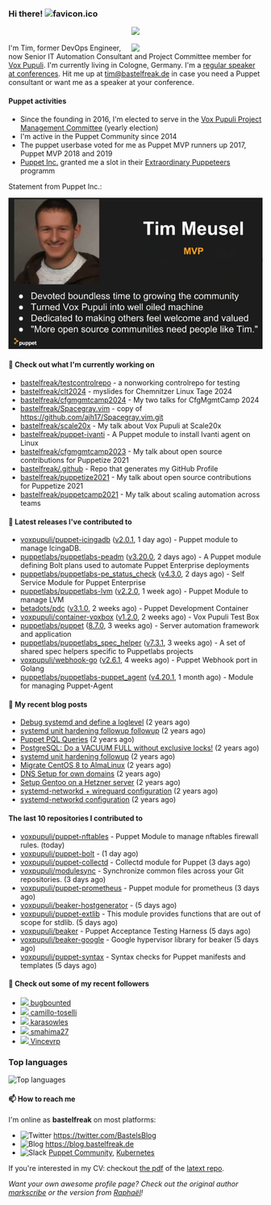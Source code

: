 ### Hi there! ![favicon.ico](https://raw.githubusercontent.com/bastelfreak/bastelfreak/master/favicon.ico)

<p align="center">
  <a href="https://github.com/ryo-ma/github-profile-trophy"><img src="https://github-profile-trophy.vercel.app/?username=bastelfreak&theme=darkhub&margin-w=15&margin-h=15&no-frame=true&column=5"/></a>
</p>

<img align="right" src="https://avatars.githubusercontent.com/bastelfreak" width="260">

I'm Tim, former DevOps Engineer, now Senior IT Automation Consultant and Project
Committee member for [Vox Pupuli](https://voxpupuli.org).
I'm currently living in Cologne, Germany. I'm a
[regular speaker at conferences](https://github.com/bastelfreak/talks#collection-of-talks-proposals-and-related-stuff).
Hit me up at [tim@bastelfreak.de](mailto:tim@bastelfeak.de) in case you need a
Puppet consultant or want me as a speaker at your conference.

#### Puppet activities

* Since the founding in 2016, I'm elected to serve in the [Vox Pupuli Project Management Committee](https://voxpupuli.org/blog/2016/10/12/pmc-election-results/) (yearly election)
* I'm active in the Puppet Community since 2014
* The puppet userbase voted for me as Puppet MVP runners up 2017, Puppet MVP 2018 and 2019
* [Puppet Inc.](https://puppet.com) granted me a slot in their [Extraordinary Puppeteers](https://puppet-champions.github.io/profiles.html) programm

Statement from Puppet Inc.:

![mvp statement](https://raw.githubusercontent.com/bastelfreak/bastelfreak/master/MVP.png)

#### 🌱 Check out what I'm currently working on


- [bastelfreak/testcontrolrepo](https://github.com/bastelfreak/testcontrolrepo) - a nonworking controlrepo for testing
- [bastelfreak/clt2024](https://github.com/bastelfreak/clt2024) - myslides for Chemnitzer Linux Tage 2024
- [bastelfreak/cfgmgmtcamp2024](https://github.com/bastelfreak/cfgmgmtcamp2024) - My two talks for CfgMgmtCamp 2024
- [bastelfreak/Spacegray.vim](https://github.com/bastelfreak/Spacegray.vim) - copy of https://github.com/ajh17/Spacegray.vim.git
- [bastelfreak/scale20x](https://github.com/bastelfreak/scale20x) - My talk about Vox Pupuli at Scale20x
- [bastelfreak/puppet-ivanti](https://github.com/bastelfreak/puppet-ivanti) - A Puppet module to install Ivanti agent on Linux
- [bastelfreak/cfgmgmtcamp2023](https://github.com/bastelfreak/cfgmgmtcamp2023) - My talk about open source contributions for Puppetize 2021
- [bastelfreak/.github](https://github.com/bastelfreak/.github) - Repo that generates my GitHub Profile
- [bastelfreak/puppetize2021](https://github.com/bastelfreak/puppetize2021) - My talk about open source contributions for Puppetize 2021
- [bastelfreak/puppetcamp2021](https://github.com/bastelfreak/puppetcamp2021) - My talk about scaling automation across teams

#### 🔭 Latest releases I've contributed to


- [voxpupuli/puppet-icingadb](https://github.com/voxpupuli/puppet-icingadb) ([v2.0.1](https://github.com/voxpupuli/puppet-icingadb/releases/tag/v2.0.1), 1 day ago) - Puppet module to manage IcingaDB.
- [puppetlabs/puppetlabs-peadm](https://github.com/puppetlabs/puppetlabs-peadm) ([v3.20.0](https://github.com/puppetlabs/puppetlabs-peadm/releases/tag/v3.20.0), 2 days ago) - A Puppet module defining Bolt plans used to automate Puppet Enterprise deployments
- [puppetlabs/puppetlabs-pe_status_check](https://github.com/puppetlabs/puppetlabs-pe_status_check) ([v4.3.0](https://github.com/puppetlabs/puppetlabs-pe_status_check/releases/tag/v4.3.0), 2 days ago) - Self Service Module for Puppet Enterprise
- [puppetlabs/puppetlabs-lvm](https://github.com/puppetlabs/puppetlabs-lvm) ([v2.2.0](https://github.com/puppetlabs/puppetlabs-lvm/releases/tag/v2.2.0), 1 week ago) - Puppet Module to manage LVM
- [betadots/pdc](https://github.com/betadots/pdc) ([v3.1.0](https://github.com/betadots/pdc/releases/tag/v3.1.0), 2 weeks ago) - Puppet Development Container
- [voxpupuli/container-voxbox](https://github.com/voxpupuli/container-voxbox) ([v1.2.0](https://github.com/voxpupuli/container-voxbox/releases/tag/v1.2.0), 2 weeks ago) - Vox Pupuli Test Box
- [puppetlabs/puppet](https://github.com/puppetlabs/puppet) ([8.7.0](https://github.com/puppetlabs/puppet/releases/tag/8.7.0), 3 weeks ago) - Server automation framework and application
- [puppetlabs/puppetlabs_spec_helper](https://github.com/puppetlabs/puppetlabs_spec_helper) ([v7.3.1](https://github.com/puppetlabs/puppetlabs_spec_helper/releases/tag/v7.3.1), 3 weeks ago) - A set of shared spec helpers specific to Puppetlabs projects
- [voxpupuli/webhook-go](https://github.com/voxpupuli/webhook-go) ([v2.6.1](https://github.com/voxpupuli/webhook-go/releases/tag/v2.6.1), 4 weeks ago) - Puppet Webhook port in Golang
- [puppetlabs/puppetlabs-puppet_agent](https://github.com/puppetlabs/puppetlabs-puppet_agent) ([v4.20.1](https://github.com/puppetlabs/puppetlabs-puppet_agent/releases/tag/v4.20.1), 1 month ago) - Module for managing Puppet-Agent

#### 📜 My recent blog posts


- [Debug systemd and define a loglevel](https://blog.bastelfreak.de/2022/02/debug-systemd-and-define-a-loglevel/) (2 years ago)
- [systemd unit hardening followup followup](https://blog.bastelfreak.de/2022/01/systemd-unit-hardening-followup-followup/) (2 years ago)
- [Puppet PQL Queries](https://blog.bastelfreak.de/2022/01/puppet-pql-queries/) (2 years ago)
- [PostgreSQL: Do a VACUUM FULL without exclusive locks!](https://blog.bastelfreak.de/2022/01/postgresql-do-a-vacuum-full-without-exclusive-locks/) (2 years ago)
- [systemd unit hardening followup](https://blog.bastelfreak.de/2022/01/systemd-unit-hardening-followup/) (2 years ago)
- [Migrate CentOS 8 to AlmaLinux](https://blog.bastelfreak.de/2022/01/migrate-centos-8-to-almalinux/) (2 years ago)
- [DNS Setup for own domains](https://blog.bastelfreak.de/2022/01/dns-setup-for-own-domains/) (2 years ago)
- [Setup Gentoo on a Hetzner server](https://blog.bastelfreak.de/2022/01/setup-gentoo-on-a-hetzner-server/) (2 years ago)
- [systemd-networkd &#43; wireguard configuration](https://blog.bastelfreak.de/2022/01/systemd-networkd-wireguard-configuration/) (2 years ago)
- [systemd-networkd configuration](https://blog.bastelfreak.de/2022/01/systemd-networkd-configuration/) (2 years ago)

#### The last 10 repositories I contributed to


- [voxpupuli/puppet-nftables](https://github.com/voxpupuli/puppet-nftables) - Puppet Module to manage nftables firewall rules. (today)
- [voxpupuli/puppet-bolt](https://github.com/voxpupuli/puppet-bolt) -  (1 day ago)
- [voxpupuli/puppet-collectd](https://github.com/voxpupuli/puppet-collectd) - Collectd module for Puppet (3 days ago)
- [voxpupuli/modulesync](https://github.com/voxpupuli/modulesync) - Synchronize common files across your Git repositories. (3 days ago)
- [voxpupuli/puppet-prometheus](https://github.com/voxpupuli/puppet-prometheus) - Puppet module for prometheus (3 days ago)
- [voxpupuli/beaker-hostgenerator](https://github.com/voxpupuli/beaker-hostgenerator) -  (5 days ago)
- [voxpupuli/puppet-extlib](https://github.com/voxpupuli/puppet-extlib) - This module provides functions that are out of scope for stdlib. (5 days ago)
- [voxpupuli/beaker](https://github.com/voxpupuli/beaker) - Puppet Acceptance Testing Harness (5 days ago)
- [voxpupuli/beaker-google](https://github.com/voxpupuli/beaker-google) - Google hypervisor library for beaker (5 days ago)
- [voxpupuli/puppet-syntax](https://github.com/voxpupuli/puppet-syntax) - Syntax checks for Puppet manifests and templates (5 days ago)

#### 👥 Check out some of my recent followers


- [<img src="https://avatars.githubusercontent.com/u/104225186?u=dd2b20572aa4f94d2f5c195bbd5fed3717d249b4&amp;v=4" height="20"/> bugbounted](https://github.com/bugbounted)
- [<img src="https://avatars.githubusercontent.com/u/18188907?u=52a69ab075e8c7bff61fd95ffb7186f2c2cbe9e1&amp;v=4" height="20"/> camillo-toselli](https://github.com/camillo-toselli)
- [<img src="https://avatars.githubusercontent.com/u/66702800?u=e0725d237081b8e21433e5404921f322882e327d&amp;v=4" height="20"/> karasowles](https://github.com/karasowles)
- [<img src="https://avatars.githubusercontent.com/u/105724608?u=f681a25c1d4d803130b39693cd1fc4662fdaf44d&amp;v=4" height="20"/> smahima27](https://github.com/smahima27)
- [<img src="https://avatars.githubusercontent.com/u/13933712?u=a470738534c0d41e22161a07fbbf933de698729a&amp;v=4" height="20"/> Vincevrp](https://github.com/Vincevrp)

### Top languages

![Top languages](https://github-readme-stats.vercel.app/api/top-langs/?username=bastelfreak&hide_title=true)

#### 📫 How to reach me

I'm online as **bastelfreak** on most platforms:

- <img src="https://raw.githubusercontent.com/FortAwesome/Font-Awesome/master/svgs/brands/twitter.svg" width="20" alt="Twitter" /> https://twitter.com/BastelsBlog
- <img src="https://raw.githubusercontent.com/FortAwesome/Font-Awesome/master/svgs/brands/wordpress.svg" width="20" alt="Blog" /> https://blog.bastelfreak.de
- <img src="https://raw.githubusercontent.com/FortAwesome/Font-Awesome/master/svgs/brands/slack.svg" width="20" alt="Slack" /> [Puppet Community](https://slack.puppet.com/), [Kubernetes](https://slack.k8s.io/)

If you're interested in my CV: checkout [the pdf](https://github.com/bastelfreak/cv/raw/master/content-en.pdf) of the [latext repo](https://github.com/bastelfreak/cv#readme).

*Want your own awesome profile page? Check out the original author [markscribe](https://github.com/muesli/markscribe) or the version from [Raphaël](https://github.com/raphink/raphink#hi-there-)!*
